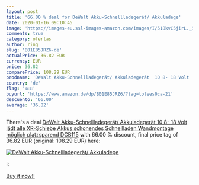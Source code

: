 ```yaml
---
layout: post
title: '66.00 % deal for DeWalt Akku-Schnellladegerät/ Akkuladege'
date: 2020-01-16 09:10:45
image: 'https://images-eu.ssl-images-amazon.com/images/I/518kvC5jirL._SL200_.jpg'
comments: true
category: ofertas
author: ring
slug: 'B01E85JRZ6-de'
actualPrice: 36.82 EUR
currency: EUR
price: 36.82
comparePrice: 108.29 EUR
prodname: 'DeWalt Akku-Schnellladegerät/ Akkuladegerät  10 8- 18 Volt  lädt alle XR-Schiebe Akkus  schonendes Schnellladen  Wandmontage möglich  platzsparend  DCB115'
country: 'de'
flag: '🇩🇪'
buyurl: 'https://www.amazon.de/dp/B01E85JRZ6/?tag=tolees0ca-21'
descuento: '66.00'
average: '36.82'
---
```


There's a deal [DeWalt Akku-Schnellladegerät/ Akkuladegerät  10 8- 18 Volt  lädt alle XR-Schiebe Akkus  schonendes Schnellladen  Wandmontage möglich  platzsparend  DCB115](https://www.amazon.de/dp/B01E85JRZ6/?tag=tolees0ca-21)  with  66.00 % discount, final price tag of  36.82 EUR (original: 108.29 EUR) here:

[![DeWalt Akku-Schnellladegerät/ Akkuladege](https://images-eu.ssl-images-amazon.com/images/I/518kvC5jirL._SL200_.jpg)](https://www.amazon.de/dp/B01E85JRZ6/?tag=tolees0ca-21)

ℹ️:


[Buy it now!!](https://www.amazon.de/dp/B01E85JRZ6/?tag=tolees0ca-21)
